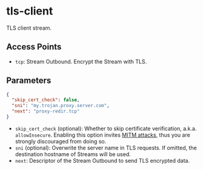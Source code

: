 # tls-client

TLS client stream.

## Access Points

- `tcp`: Stream Outbound. Encrypt the Stream with TLS.

## Parameters

```json
{
  "skip_cert_check": false,
  "sni": "my.trojan.proxy.server.com",
  "next": "proxy-redir.tcp"
}
```

- `skip_cert_check` (optional): Whether to skip certificate verification, a.k.a. `allowInsecure`. Enabling this option invites [MITM attacks](https://en.wikipedia.org/wiki/Man-in-the-middle_attack), thus you are strongly discouraged from doing so.
- `sni` (optional): Overwrite the server name in TLS requests. If omitted, the destination hostname of Streams will be used.
- `next`: Descriptor of the Stream Outbound to send TLS encrypted data.

